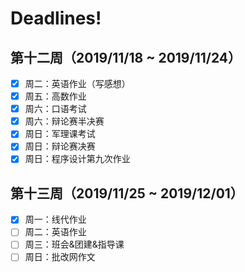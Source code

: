 # Deadlines!

## 第十二周（2019/11/18 ~ 2019/11/24）
- [x] 周二：英语作业（写感想）
- [x] 周五：高数作业
- [x] 周六：口语考试
- [x] 周六：辩论赛半决赛
- [x] 周日：军理课考试
- [x] 周日：辩论赛决赛
- [x] 周日：程序设计第九次作业
## 第十三周（2019/11/25 ~ 2019/12/01）
- [x] 周一：线代作业
- [ ] 周二：英语作业
- [ ] 周三：班会&团建&指导课
- [ ] 周日：批改网作文